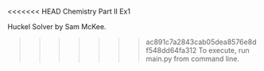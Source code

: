 <<<<<<< HEAD
Chemistry Part II Ex1

Huckel Solver by Sam McKee.

>>>>>>> ac891c7a2843cab05dea8576e8df548dd64fa312
To execute, run main.py from command line.

